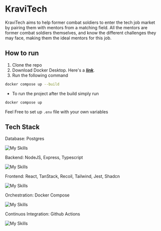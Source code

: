
# KraviTech

KraviTech aims to help former combat soldiers to enter the tech job market by pairing them with mentors from a matching field. All the mentors are former combat soldiers themselves, and know the different challenges they may face, making them the ideal mentors for this job.


## How to run
1. Clone the repo
2. Download Docker Desktop. Here's a [_**link**_](https://www.docker.com/products/docker-desktop/).
3. Run the following command
```bash
docker compose up --build
```
- To run the project after the build simply run 
```bash
docker compose up
```

Feel Free to set up `.env` file with your own variables
## Tech Stack
Database: Postgres  

![My Skills](https://go-skill-icons.vercel.app/api/icons?i=postgresql)

Backend: NodeJS, Express, Typescript  

![My Skills](https://go-skill-icons.vercel.app/api/icons?i=nodejs,express,typescript)

Frontend: React, TanStack, Recoil, Tailwind, Jest, Shadcn  

![My Skills](https://go-skill-icons.vercel.app/api/icons?i=react,reactquery,recoil,tailwind,jest)

Orchestration: Docker Compose  

![My Skills](https://go-skill-icons.vercel.app/api/icons?i=docker)

Continuos Integration: Github Actions  

![My Skills](https://go-skill-icons.vercel.app/api/icons?i=githubactions)
